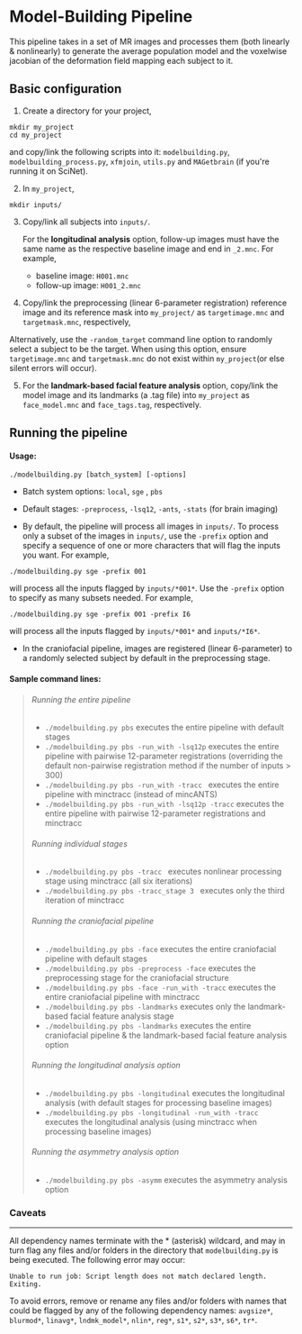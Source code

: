 Model-Building Pipeline
================================
This pipeline takes in a set of MR images and processes them (both linearly & nonlinearly) to generate the average 
population model and the voxelwise jacobian of the deformation field mapping each subject to it.

Basic configuration  
-------------------------
1. Create a directory for your project,
```
mkdir my_project
cd my_project
```
   and copy/link the following scripts into it: 
   `modelbuilding.py`, `modelbuilding_process.py`, `xfmjoin`, `utils.py` and `MAGetbrain` (if you're running it on SciNet).

2. In `my_project`, 
```
mkdir inputs/
```

3. Copy/link all subjects into `inputs/`. 
   
   For the **longitudinal analysis** option, follow-up images must have the same name as the respective baseline image and end in `_2.mnc`. For example, 
    * baseline image:  `H001.mnc`
    * follow-up image: `H001_2.mnc`		

4. Copy/link the preprocessing (linear 6-parameter registration) reference image and its reference mask into               `my_project/` as `targetimage.mnc` and `targetmask.mnc`, respectively,

  Alternatively, use the `-random_target` command line option to randomly select a subject to be the target. When using this option, ensure `targetimage.mnc` and `targetmask.mnc` do not exist within `my_project`(or else silent errors will occur).

5. For the **landmark-based facial feature analysis** option, copy/link the model image and its landmarks (a .tag file) into `my_project` as `face_model.mnc` and `face_tags.tag`, respectively.


Running the pipeline 
-------------------------
#### Usage: 
```
./modelbuilding.py [batch_system] [-options]
```
 * Batch system options: `local`, `sge` , `pbs`

 * Default stages: `-preprocess`, `-lsq12`, `-ants`, `-stats` (for brain imaging)

 * By default, the pipeline will process all images in `inputs/`. To process only a subset of the images in `inputs/`, use the `-prefix` option and specify a sequence of one or more characters that will flag the inputs you want. For example,
```
./modelbuilding.py sge -prefix 001  
```

 will process all the inputs flagged by `inputs/*001*`. Use the `-prefix` option to specify as many subsets needed. For example, 
```
./modelbuilding.py sge -prefix 001 -prefix I6
```
will process all the inputs flagged by `inputs/*001*` and `inputs/*I6*`.

 * In the craniofacial pipeline, images are registered (linear 6-parameter) to a randomly selected subject by default in the preprocessing stage. 



#### Sample command lines:

> ###### Running the entire pipeline 
> * `./modelbuilding.py pbs` executes the entire pipeline with default stages
> * `./modelbuilding.py pbs -run_with -lsq12p` executes the entire pipeline with pairwise 12-parameter registrations          (overriding the default non-pairwise registration method if the number of inputs > 300)
> * `./modelbuilding.py pbs -run_with -tracc ` executes the entire pipeline with minctracc (instead of mincANTS)
> * `./modelbuilding.py pbs -run_with -lsq12p -tracc` executes the entire pipeline with pairwise 12-parameter registrations and minctracc
>
>###### Running individual stages
> * `./modelbuilding.py pbs -tracc ` executes nonlinear processing stage using minctracc (all six iterations) 
> * `./modelbuilding.py pbs -tracc_stage 3 ` executes only the third iteration of minctracc
>
>###### Running the craniofacial pipeline
> * `./modelbuilding.py pbs -face` executes the entire craniofacial pipeline with default stages 
> * `./modelbuilding.py pbs -preprocess -face` executes the preprocessing stage for the craniofacial structure 
> * `./modelbuilding.py pbs -face -run_with -tracc` executes the entire craniofacial pipeline with minctracc
> * `./modelbuilding.py pbs -landmarks` executes only the landmark-based facial feature analysis stage
> * `./modelbuilding.py pbs -landmarks` executes the entire craniofacial pipeline & the landmark-based facial feature        analysis option 
>
>###### Running the longitudinal analysis option
> * `./modelbuilding.py pbs -longitudinal` executes the longitudinal analysis (with default stages for processing baseline    images)
> * `./modelbuilding.py pbs -longitudinal -run_with -tracc` executes the longitudinal analysis (using minctracc when processing baseline images)
>
>###### Running the asymmetry analysis option
> * `./modelbuilding.py pbs -asymm` executes the asymmetry analysis option
>

 

### Caveats 
--------------------

All dependency names terminate with the * (asterisk) wildcard, and may in turn flag any
files and/or folders in the directory that `modelbuilding.py` is being executed. The following error may occur:
    
    Unable to run job: Script length does not match declared length.
    Exiting.

To avoid errors, remove or rename any files and/or folders with names that could be flagged by 
any of the following dependency names: 
`avgsize*`, `blurmod*`, `linavg*`, `lndmk_model*`, `nlin*`, `reg*`, `s1*`, `s2*`, `s3*`, `s6*`, `tr*`.
